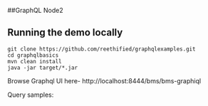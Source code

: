 ##GraphQL Node2


Running the demo locally
---

    git clone https://github.com/reethified/graphqlexamples.git
    cd graphqlbasics
    mvn clean install
    java -jar target/*.jar
    
Browse Graphql UI here- http://localhost:8444/bms/bms-graphiql

Query samples: